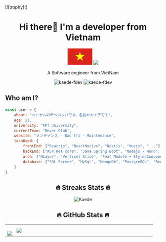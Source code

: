 [![trophy](<a href="https://github-profile-trophy.vercel.app/?username=kaede-fdev&title=Stars,Followers,Commits,Repositories,Reviews,MultipleLang,PullRequest,Followers&theme=onedark&margin-w=20)](https://github.com/ryo-ma/github-profile-trophy"></a>)
<h1 align = "center" >Hi there👋 I'm a developer from Vietnam</h1>
<!-- <a align = "center" href="https://github.com/DenverCoder1/readme-typing-svg">
    <img align = "center" src="https://readme-typing-svg.herokuapp.com?lines=Software+Engineering;Fullstack+Developer;&center=true&width=500&height=50">
</a> -->
<p align = "center">
    <img src = "./asset/Wikipedia-Flags-VN-Vietnam-Flag.svg" width="80px"></img>
    <img src = "https://upload.wikimedia.org/wikipedia/commons/thumb/9/9e/Flag_of_Japan.svg/225px-Flag_of_Japan.svg.png" width ="80px"/> 
</p>
<p align = "center">A Software engineer from VietNam</p>
<p align ="center"> <img src="https://komarev.com/ghpvc/?username=kaede-fdev" alt="kaede-fdev" /> <img src="https://badges.pufler.dev/repos/kaede-fdev" alt="kaede-fdev" /> </p>


## Who am I?
```javascript
const user = {
    about: "ベトナムのデベロッパです。名前わカエデです",
    age: 21,
    university: "FPT University",
    currentTeam: "Dever Club",
    website: "メンテナンス - Bảo trì - Maintenance",
    techUsed: {
        frontEnd: ["Reactjs", "ReactNative", "Nextjs", "Vuejs", "..."],
        backEnd: ["ASP.net core", "Java Spring Boot", "Nodejs - Hono", "NestJs", "ExpressJs"],
        arch: ["NLayer", "Verticel Slice", "Feat Module + StyledComponent"],
        database: ["SQL Server", "MySql", "MongoDb", "PostgreSQL", "Redis Cache", "..."],
    }
}
```


<!-- <p align="center"> -->
<!--     <a href="https://www.facebook.com/VanVu.070403"  alt="Facebook"> -->
<!--         <img src="./asset/5296499_fb_facebook_facebook logo_icon.svg" width = "50px" style={margin-right:10px;} target="_blank" /> -->
<!--     </a>  -->
<!--     <a href="https://www.instagram.com/vu.07.04/"  alt=Instargram> -->
<!--         <img src="./asset/5296765_camera_instagram_instagram logo_icon.svg" width = "50px" style={margin-right:10px;} target="_blank"> -->
<!--     </a> -->
<!--     <a href="https://www.youtube.com/channel/UCq6bM5MwZ1rsNMQJUGkxNig"  alt=Youtube> -->
<!--         <img src="./asset/5296521_play_video_vlog_youtube_youtube logo_icon.svg" width = "50px" style={margin-right:10px;} target="_blank"> -->
<!--     </a> -->
<!--     <a href="https://www.linkedin.com/in/vu-vu-26b748223/"  alt=LinkedIn> -->
<!--         <img src="./asset/5296501_linkedin_network_linkedin logo_icon.svg" width = "50px" style={margin-right:10px;} target="_blank"> -->
<!--     </a> -->
<!--     <a href="mailto: https://www.linkedin.com/in/vu-vu-26b748223/"  alt=LinkedIn> -->
<!--         <img src="./asset/3377042_gmail_logo_media_social_icon.svg" width = "50px" style={margin-right:10px;} target="_blank">  -->
<!--     </a> -->
<!-- </p> -->
<h2 align="center">🔥 Streaks Stats 🔥</h2>
<p align="center"><img src="https://github-readme-streak-stats.herokuapp.com?user=vu-developer&theme=tokyonight" alt="Kaede"  /></p>

 <h2 align="center">🔥 GitHub Stats 🔥</h2>
 <!-- https://github.com/anuraghazra/github-readme-stats -->

   <table align="center" style="width:100%;">
    <tr>
      <td>
        <br>
          <div align=center>
            <a href="#" title="kaede-fdev">
              <img width="315" align ="center" src="https://github-readme-stats.vercel.app/api/top-langs/?username=kaede-fdev&hide=c%23,powershell,Mathematica,Ruby,Objective-C,Objective-C%2b%2b,Cuda&title_color=61dafb&text_color=ffffff&icon_color=61dafb&bg_color=20232a&langs_count=8&layout=compact&border_color=61dafb&hide_border=true" />
            </a>
          </div>
      </td>
      <td>
        <div align=center>
          <a href="#" title="kaede-fdev">
            <img align="right" width="434" src="https://github-readme-stats.vercel.app/api?username=kaede-fdev&show_icons=true&theme=react&border_color=61dafb&hide_border=true" />
          </a>
        </div>
      </td>
    </tr>
  </table>


